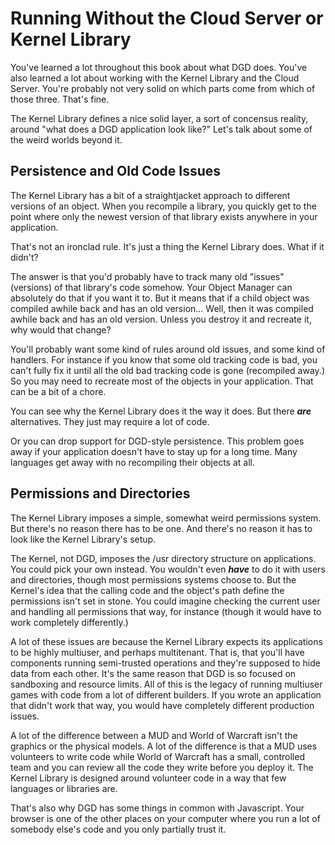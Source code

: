# Running Without the Cloud Server or Kernel Library

You've learned a lot throughout this book about what DGD does. You've also learned a lot about working with the Kernel Library and the Cloud Server. You're probably not very solid on which parts come from which of those three. That's fine.

The Kernel Library defines a nice solid layer, a sort of concensus reality, around "what does a DGD application look like?" Let's talk about some of the weird worlds beyond it.

## Persistence and Old Code Issues

The Kernel Library has a bit of a straightjacket approach to different versions of an object. When you recompile a library, you quickly get to the point where only the newest version of that library exists anywhere in your application.

That's not an ironclad rule. It's just a thing the Kernel Library does. What if it didn't?

The answer is that you'd probably have to track many old "issues" (versions) of that library's code somehow. Your Object Manager can absolutely do that if you want it to. But it means that if a child object was compiled awhile back and has an old version... Well, then it was compiled awhile back and has an old version. Unless you destroy it and recreate it, why would that change?

You'll probably want some kind of rules around old issues, and some kind of handlers. For instance if you know that some old tracking code is bad, you can't fully fix it until all the old bad tracking code is gone (recompiled away.) So you may need to recreate most of the objects in your application. That can be a bit of a chore.

You can see why the Kernel Library does it the way it does. But there ***are*** alternatives. They just may require a lot of code.

Or you can drop support for DGD-style persistence. This problem goes away if your application doesn't have to stay up for a long time. Many languages get away with no recompiling their objects at all.

## Permissions and Directories

The Kernel Library imposes a simple, somewhat weird permissions system. But there's no reason there has to be one. And there's no reason it has to look like the Kernel Library's setup.

The Kernel, not DGD, imposes the /usr directory structure on applications. You could pick your own instead. You wouldn't even ***have*** to do it with users and directories, though most permissions systems choose to. But the Kernel's idea that the calling code and the object's path define the permissions isn't set in stone. You could imagine checking the current user and handling all permissions that way, for instance (though it would have to work completely differently.)

A lot of these issues are because the Kernel Library expects its applications to be highly multiuser, and perhaps multitenant. That is, that you'll have components running semi-trusted operations and they're supposed to hide data from each other. It's the same reason that DGD is so focused on sandboxing and resource limits. All of this is the legacy of running multiuser games with code from a lot of different builders. If you wrote an application that didn't work that way, you would have completely different production issues.

A lot of the difference between a MUD and World of Warcraft isn't the graphics or the physical models. A lot of the difference is that a MUD uses volunteers to write code while World of Warcraft has a small, controlled team and you can review all the code they write before you deploy it. The Kernel Library is designed around volunteer code in a way that few languages or libraries are.

That's also why DGD has some things in common with Javascript. Your browser is one of the other places on your computer where you run a lot of somebody else's code and you only partially trust it.
